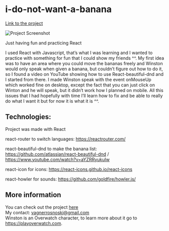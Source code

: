 # i-do-not-want-a-banana


[Link to the project](https://vagnersr.github.io/i-do-not-want-a-banana/)

![Project Screenshot](https://i.imgur.com/loG5nhi.png)


Just having fun and practicing React


I used React with Javascript, that’s what I was learning and I wanted to practice with something for fun that I could show my friends ^^. My first idea was to have an area where you could move the bananas freely and Winston would only speak when given a banana, but couldn’t figure out how to do it, so I found a video on YouTube showing how to use React-beautiful-dnd and I started from there. I made Winston speak with the event onMouseUp which worked fine on desktop, except the fact that you can just click on Winton and he will speak, but it didn’t work how I planned on mobile. 
All this issues that I had hopefully with time I’ll learn how to fix and be able to really do what I want it but for now it is what it is ^^.



## Technologies:

Project was made with React

react-router to switch languages: https://reactrouter.com/

react-beautiful-dnd to make the banana list: https://github.com/atlassian/react-beautiful-dnd / https://www.youtube.com/watch?v=aYZRRyukuIw

react-icon for icons: https://react-icons.github.io/react-icons

react-howler for sounds: https://github.com/goldfire/howler.js/



## More information
You can check out the project [here](https://vagnersr.github.io/i-do-not-want-a-banana/) <br />
My contact: vagnerrosnoski@gmail.com <br/>
Winston is an Overwatch character, to learn more about it go to https://playoverwatch.com.
